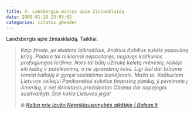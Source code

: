 ```yaml
---
title: V. Lansbergio mintys apie žiniasklaidą
date: 2009-01-16 23:03:02
categories: citatos gReader
---
```


Landsbergis apie žiniasklaidą. Taikliai.

> *Kaip žinote, jei skaitote laikraščius, Andrius Kubilius sukėlė pasaulinę krizę. Padarė tai reikiamai nepasitaręs, negavęs kažkurios profsąjungos leidimo. Nors tai būtų užtrukę keletą mėnesių, reikėjo eiti kalbų ir pataikavimų, o ne sprendimų keliu. Ligi šiol dar būtume ramiai kalbėję ir gyręsi socializmo laimėjimais. Maža to. Kažkuriam Lietuvos veikėjui Panikovskiui sukėlus finansinę paniką, ji persimetė į Ameriką, ir net išrinktasis prezidentas Obama dar nepajėgia susitvarkyti. Štai kokia Lietuvos jėga!*
>
> iš *[Kalba prie laužo Nepriklausomybės aikštėje | Balsas.lt](http://www.balsas.lt/naujiena/232811/kalba-prie-lauzo-nepriklausomybes-aiksteje/rubrika:naujienos-lietuva-politikutribuna)*
